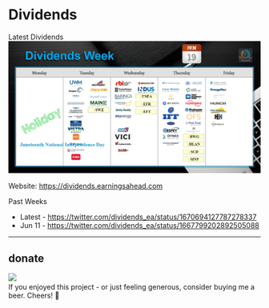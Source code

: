 # Dividends

Latest Dividends
![Latest Dividends](dividends/latest.png "Latest")

Website: https://dividends.earningsahead.com

Past Weeks

- Latest - https://twitter.com/dividends_ea/status/1670694127787278337
- Jun 11 - https://twitter.com/dividends_ea/status/1667799202892505088

---

## donate
<a href="https://paypal.me/fedmich/"><img src="https://cdn.earningsahead.com/static/img/blue-donate-pp.svg" height="40"></a>  
If you enjoyed this project - or just feeling generous, consider buying me a beer. Cheers! :beers:
